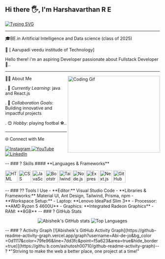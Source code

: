  ## Hi there 🖐️, I'm **Harshavarthan R E**  

 [![Typing SVG](https://readme-typing-svg.demolab.com?font=Fira+Code&weight=500&pause=1000&width=435&lines=Software+Developer;Web+Developer;Fullstack+Developer;Sql+Developer)](https://git.io/typing-svg)
 
  ---

🎓BE.in Aritificial Intelligence and Data science (class of 2025)

📍 [ Aarupadi veedu institude of Technology]

Hello there! i'm an aspiring Developer
passionate about Fullstack Developer 🚀..

---

<img align="right"
src="https://i.pinimg.com/originals/47/f0/34/47f0342cec72b800463bf003eac1257e.gif"
alt="Coding Gif" width="300" height="250" /> 



 👨‍💻 About Me 
 
. 🌱 *Currently Learning*: java and React.js 

. 👥 *Collaboration Goals*: Building innovative and impactful projects 

. 😊 *Hobby*: playing footbal ⚽..


---
🌐 Connect with Me 
<p align="left">
 <a href="https://instagram.com/codebyabi" target="_blank">
 <img
src="https://img.shields.io/badge/Instagram-E4405F?style=for-the-badge&logo=instagram&lo
goColor=white" alt="Instagram" />
 </a>
 <a href="https://www.youtube.com/@codebyabi" target="_blank">
 <img
src="https://img.shields.io/badge/YouTube-FF0000?style=for-the-badge&logo=youtube&logoCo
lor=white" alt="YouTube" />
 </a>

  <a href="https://www.linkedin.com/in/abisheik-r-ba932b274/" target="_blank">
    <img
 src="https://img.shields.io/badge/LinkedIn-blue?style=for-the-badge&logo=linkedin&logoCo
 lor=white" alt="LinkedIn" />
  </a>
 </p>--
### ? Skills  
#### **Languages & Frameworks**  
<p align="left">
  <img height="40" src="https://img.icons8.com/color/48/000000/html-5.png" alt="HTML"
 title="HTML" />
  <img height="40" src="https://img.icons8.com/color/48/000000/css3.png" alt="CSS"
 title="CSS" />
  <img height="40" src="https://img.icons8.com/color/48/000000/javascript.png"
 alt="JavaScript" title="JavaScript" />
  <img height="40" src="https://img.icons8.com/color/48/000000/bootstrap.png"
 alt="Bootstrap" title="Bootstrap" />
  <img height="40" src="https://img.icons8.com/color/48/tailwindcss.png" alt="Tailwind
 CSS" title="Tailwind CSS" />
  <img height="40" src="https://img.icons8.com/color/48/000000/nodejs.png" alt="Node.js"
 title="Node.js" />
  <img height="40" src="https://img.icons8.com/ios/50/express-js.png" alt="Express.js"
 title="Express.js" />
  <img height="40" src="https://img.icons8.com/color/48/nextjs.png" alt="Next.js"
 title="Next.js" />
  <img height="40" src="https://img.icons8.com/color/48/000000/github.png" alt="GitHub"
 title="GitHub" />
 </p>--
### ?? Tools I Use  - **Editor:** Visual Studio Code  - **Libraries & Frameworks:** Material UI, Ant Design, Tailwind, Prisma, npm  - **Workspace Setup:**  
  - Laptop: **Lenovo IdeaPad Slim 3**  
  - Processor: **AMD Ryzen 5 4600U**  
  - Graphics: **Integrated Radeon Graphics**  
  - RAM: **8GB**  --
### ? GitHub Stats  
<p align="center">
  <img
 src="https://github-readme-stats.vercel.app/api?username=Abi-de-jo&show_icons=true&theme
 =radical" alt="Abisheik's GitHub stats" />
  <img
 src="https://github-readme-stats.vercel.app/api/top-langs/?username=Abi-de-jo&layout=com
 pact&theme=radical" alt="Top Languages" />
</p>--
### ? Activity Graph  
[![Abisheik's GitHub Activity
 Graph](https://github-readme-activity-graph.vercel.app/graph?username=Abi-de-jo&bg_color
 =0d1117&color=79fe96&line=7dd3fc&point=f5a623&area=true&hide_border=true)](https://githu
 b.com/ashutosh00710/github-readme-activity-graph)--
? *"Striving to make the web a better place, one project at a time!"


